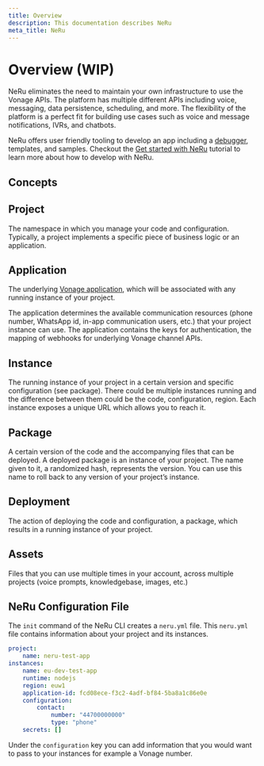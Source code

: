 ```yaml
---
title: Overview
description: This documentation describes NeRu
meta_title: NeRu
---
```


# Overview (WIP)

NeRu eliminates the need to maintain your own infrastructure to use the Vonage APIs. The platform has multiple different APIs including voice, messaging, data persistence, scheduling, and more. The flexibility of the platform is a perfect fit for building use cases such as voice and message notifications, IVRs, and chatbots.

NeRu offers user friendly tooling to develop an app including a [debugger](/neru/debugging.md), templates, and samples. Checkout the [Get started with NeRu](/neru/tutorials/neru-get-started) tutorial to learn more about how to develop with NeRu. 

## Concepts

## Project

The namespace in which you manage your code and configuration. Typically, a project implements a specific piece of business logic or an application.

## Application 

The underlying [Vonage application](/application/overview), which will be associated with any running instance of your project. 

The application determines the available communication resources (phone number, WhatsApp id, in-app communication users, etc.) that your project instance can use. The application contains the keys for authentication, the mapping of webhooks for underlying Vonage channel APIs.

## Instance

The running instance of your project in a certain version and specific configuration (see package). There could be multiple instances running and the difference between them could be the code, configuration, region. Each instance exposes a unique URL which allows you to reach it.

## Package

A certain version of the code and the accompanying files that can be deployed. A deployed package is an instance of your project. The name given to it, a randomized hash, represents the version. You can use this name to roll back to any version of your project’s instance.

## Deployment

The action of deploying the code and configuration, a package, which results in a running instance of your project.

## Assets

Files that you can use multiple times in your account, across multiple projects (voice prompts, knowledgebase, images, etc.)

## NeRu Configuration File

The `init` command of the NeRu CLI creates a `neru.yml` file. This `neru.yml` file contains information about your project and its instances.

```yml
project:
    name: neru-test-app
instances:
    name: eu-dev-test-app
    runtime: nodejs
    region: euw1
    application-id: fcd08ece-f3c2-4adf-bf84-5ba8a1c86e0e
    configuration:
        contact:
            number: "44700000000"
            type: "phone"
    secrets: []
```

Under the `configuration` key you can add information that you would want to pass to your instances for example a Vonage number.